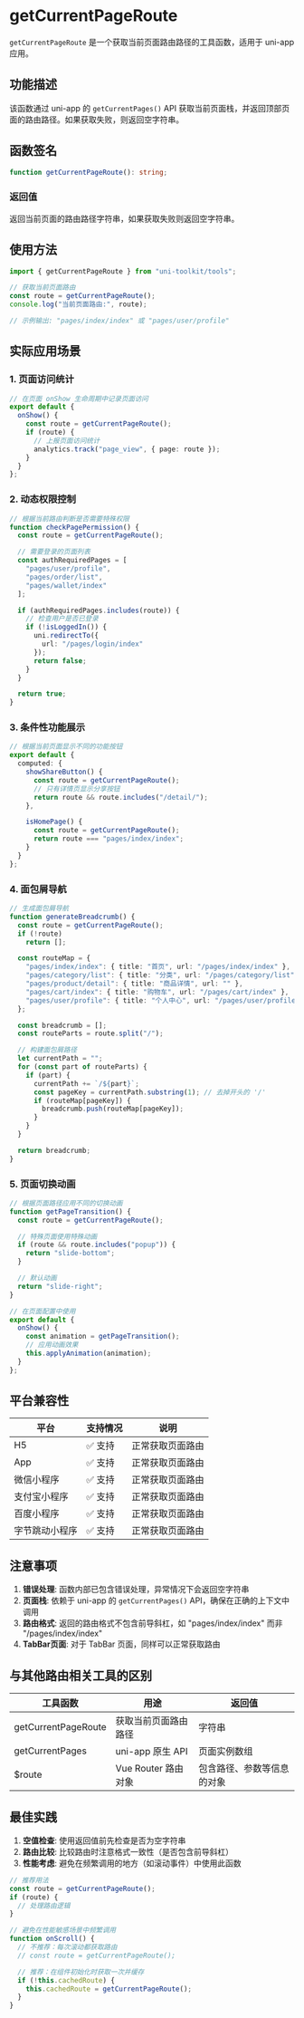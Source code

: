# getCurrentPageRoute

`getCurrentPageRoute` 是一个获取当前页面路由路径的工具函数，适用于 uni-app 应用。

## 功能描述

该函数通过 uni-app 的 `getCurrentPages()` API 获取当前页面栈，并返回顶部页面的路由路径。如果获取失败，则返回空字符串。

## 函数签名

```typescript
function getCurrentPageRoute(): string;
```

### 返回值

返回当前页面的路由路径字符串，如果获取失败则返回空字符串。

## 使用方法

```typescript
import { getCurrentPageRoute } from "uni-toolkit/tools";

// 获取当前页面路由
const route = getCurrentPageRoute();
console.log("当前页面路由:", route);

// 示例输出: "pages/index/index" 或 "pages/user/profile"
```

## 实际应用场景

### 1. 页面访问统计

```typescript
// 在页面 onShow 生命周期中记录页面访问
export default {
  onShow() {
    const route = getCurrentPageRoute();
    if (route) {
      // 上报页面访问统计
      analytics.track("page_view", { page: route });
    }
  }
};
```

### 2. 动态权限控制

```typescript
// 根据当前路由判断是否需要特殊权限
function checkPagePermission() {
  const route = getCurrentPageRoute();

  // 需要登录的页面列表
  const authRequiredPages = [
    "pages/user/profile",
    "pages/order/list",
    "pages/wallet/index"
  ];

  if (authRequiredPages.includes(route)) {
    // 检查用户是否已登录
    if (!isLoggedIn()) {
      uni.redirectTo({
        url: "/pages/login/index"
      });
      return false;
    }
  }

  return true;
}
```

### 3. 条件性功能展示

```typescript
// 根据当前页面显示不同的功能按钮
export default {
  computed: {
    showShareButton() {
      const route = getCurrentPageRoute();
      // 只有详情页显示分享按钮
      return route && route.includes("/detail/");
    },

    isHomePage() {
      const route = getCurrentPageRoute();
      return route === "pages/index/index";
    }
  }
};
```

### 4. 面包屑导航

```typescript
// 生成面包屑导航
function generateBreadcrumb() {
  const route = getCurrentPageRoute();
  if (!route)
    return [];

  const routeMap = {
    "pages/index/index": { title: "首页", url: "/pages/index/index" },
    "pages/category/list": { title: "分类", url: "/pages/category/list" },
    "pages/product/detail": { title: "商品详情", url: "" },
    "pages/cart/index": { title: "购物车", url: "/pages/cart/index" },
    "pages/user/profile": { title: "个人中心", url: "/pages/user/profile" }
  };

  const breadcrumb = [];
  const routeParts = route.split("/");

  // 构建面包屑路径
  let currentPath = "";
  for (const part of routeParts) {
    if (part) {
      currentPath += `/${part}`;
      const pageKey = currentPath.substring(1); // 去掉开头的 '/'
      if (routeMap[pageKey]) {
        breadcrumb.push(routeMap[pageKey]);
      }
    }
  }

  return breadcrumb;
}
```

### 5. 页面切换动画

```typescript
// 根据页面路径应用不同的切换动画
function getPageTransition() {
  const route = getCurrentPageRoute();

  // 特殊页面使用特殊动画
  if (route && route.includes("popup")) {
    return "slide-bottom";
  }

  // 默认动画
  return "slide-right";
}

// 在页面配置中使用
export default {
  onShow() {
    const animation = getPageTransition();
    // 应用动画效果
    this.applyAnimation(animation);
  }
};
```

## 平台兼容性

| 平台           | 支持情况 | 说明             |
| -------------- | -------- | ---------------- |
| H5             | ✅ 支持  | 正常获取页面路由 |
| App            | ✅ 支持  | 正常获取页面路由 |
| 微信小程序     | ✅ 支持  | 正常获取页面路由 |
| 支付宝小程序   | ✅ 支持  | 正常获取页面路由 |
| 百度小程序     | ✅ 支持  | 正常获取页面路由 |
| 字节跳动小程序 | ✅ 支持  | 正常获取页面路由 |

## 注意事项

1. **错误处理**: 函数内部已包含错误处理，异常情况下会返回空字符串
2. **页面栈**: 依赖于 uni-app 的 `getCurrentPages()` API，确保在正确的上下文中调用
3. **路由格式**: 返回的路由格式不包含前导斜杠，如 "pages/index/index" 而非 "/pages/index/index"
4. **TabBar页面**: 对于 TabBar 页面，同样可以正常获取路由

## 与其他路由相关工具的区别

| 工具函数            | 用途                 | 返回值                     |
| ------------------- | -------------------- | -------------------------- |
| getCurrentPageRoute | 获取当前页面路由路径 | 字符串                     |
| getCurrentPages     | uni-app 原生 API     | 页面实例数组               |
| $route              | Vue Router 路由对象  | 包含路径、参数等信息的对象 |

## 最佳实践

1. **空值检查**: 使用返回值前先检查是否为空字符串
2. **路由比较**: 比较路由时注意格式一致性（是否包含前导斜杠）
3. **性能考虑**: 避免在频繁调用的地方（如滚动事件）中使用此函数

```typescript
// 推荐用法
const route = getCurrentPageRoute();
if (route) {
  // 处理路由逻辑
}

// 避免在性能敏感场景中频繁调用
function onScroll() {
  // 不推荐：每次滚动都获取路由
  // const route = getCurrentPageRoute();

  // 推荐：在组件初始化时获取一次并缓存
  if (!this.cachedRoute) {
    this.cachedRoute = getCurrentPageRoute();
  }
}
```
